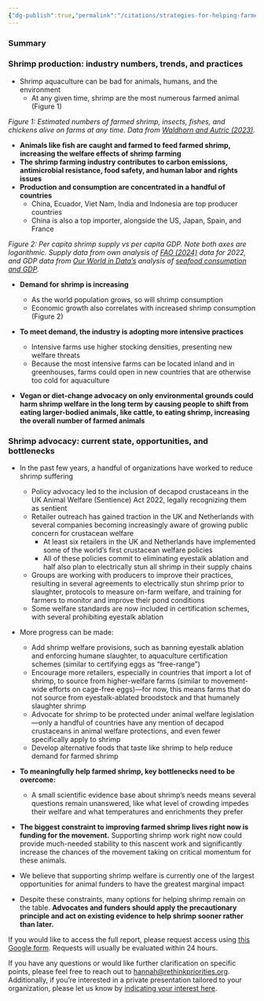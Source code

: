 ```yaml
---
{"dg-publish":true,"permalink":"/citations/strategies-for-helping-farmed-shrimp-rethink-priorities-1/","tags":["shrimp crustaceans"],"created":"2025-10-23T11:10:17.981+01:00","updated":"2025-10-23T11:10:18.011+01:00"}
---
```


### Summary

### Shrimp production: industry numbers, trends, and practices

- Shrimp aquaculture can be bad for animals, humans, and the environment
  - At any given time, shrimp are the most numerous farmed animal (Figure 1)


_Figure 1: Estimated numbers of farmed shrimp, insects, fishes, and chickens alive on farms at any time. Data from [Waldhorn and Autric (2023)](https://doi.org/10.31219/osf.io/b8n3t)._

- **Animals like fish are caught and farmed to feed farmed shrimp, increasing the welfare effects of shrimp farming** 
- **The shrimp farming industry contributes to carbon emissions, antimicrobial resistance, food safety, and human labor and rights issues**
- **Production and consumption are concentrated in a handful of countries**
  - China, Ecuador, Viet Nam, India and Indonesia are top producer countries
  - China is also a top importer, alongside the US, Japan, Spain, and France



_Figure 2: Per capita shrimp supply vs per capita GDP. Note both axes are logarithmic. Supply data from own analysis of [FAO (2024)](https://perma.cc/Z2ND-QLWD) data for 2022, and GDP data from [Our World in Data’s](http://ourworldindata.org/) analysis of [seafood consumption and GDP](https://perma.cc/AYP2-5YFH)._

- **Demand for shrimp is increasing**
  - As the world population grows, so will shrimp consumption
  - Economic growth also correlates with increased shrimp consumption (Figure 2)

- **To meet demand, the industry is adopting more intensive practices**
  - Intensive farms use higher stocking densities, presenting new welfare threats
  - Because the most intensive farms can be located inland and in greenhouses, farms could open in new countries that are otherwise too cold for aquaculture
- **Vegan or diet-change advocacy on only environmental grounds could harm shrimp welfare in the long term by causing people to shift from eating larger-bodied animals, like cattle, to eating shrimp, increasing the overall number of farmed animals**

### Shrimp advocacy: current state, opportunities, and bottlenecks

- In the past few years, a handful of organizations have worked to reduce shrimp suffering
  - Policy advocacy led to the inclusion of decapod crustaceans in the UK Animal Welfare (Sentience) Act 2022, legally recognizing them as sentient
  - Retailer outreach has gained traction in the UK and Netherlands with several companies becoming increasingly aware of growing public concern for crustacean welfare
    - At least six retailers in the UK and Netherlands have implemented some of the world’s first crustacean welfare policies
    - All of these policies commit to eliminating eyestalk ablation and half also plan to electrically stun all shrimp in their supply chains
  - Groups are working with producers to improve their practices, resulting in several agreements to electrically stun shrimp prior to slaughter, protocols to measure on-farm welfare, and training for farmers to monitor and improve their pond conditions
  - Some welfare standards are now included in certification schemes, with several prohibiting eyestalk ablation
- More progress can be made:
  - Add shrimp welfare provisions, such as banning eyestalk ablation and enforcing humane slaughter, to aquaculture certification schemes (similar to certifying eggs as “free-range”)
  - Encourage more retailers, especially in countries that import a lot of shrimp, to source from higher-welfare farms (similar to movement-wide efforts on cage-free eggs)—for now, this means farms that do not source from eyestalk-ablated broodstock and that humanely slaughter shrimp
  - Advocate for shrimp to be protected under animal welfare legislation—only a handful of countries have any mention of decapod crustaceans in animal welfare protections, and even fewer specifically apply to shrimp
  - Develop alternative foods that taste like shrimp to help reduce demand for farmed shrimp
- **To meaningfully help farmed shrimp, key bottlenecks need to be overcome:**
  - A small scientific evidence base about shrimp’s needs means several questions remain unanswered, like what level of crowding impedes their welfare and what temperatures and enrichments they prefer

- **The biggest constraint to improving farmed shrimp lives right now is funding for the movement.** Supporting shrimp work right now could provide much-needed stability to this nascent work and significantly increase the chances of the movement taking on critical momentum for these animals.

- We believe that supporting shrimp welfare is currently one of the largest opportunities for animal funders to have the greatest marginal impact
- Despite these constraints, many options for helping shrimp remain on the table. **Advocates and funders should apply the precautionary principle and act on existing evidence to help shrimp sooner rather than later.**

If you would like to access the full report, please request access using [this Google form](https://forms.gle/Nb4qhvCpUyM4ujJ46). Requests will usually be evaluated within 24 hours.

If you have any questions or would like further clarification on specific points, please feel free to reach out to [hannah@rethinkpriorities.org](mailto:hannah@rethinkpriorities.org). Additionally, if you’re interested in a private presentation tailored to your organization, please let us know by [indicating your interest here](https://forms.gle/H54Y8vAtrdABqs4u9).